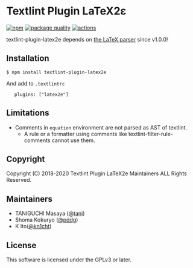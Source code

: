 # Textlint Plugin LaTeX2ε
[![npm](https://img.shields.io/npm/v/textlint-plugin-latex2e.svg)](https://www.npmjs.com/package/textlint-plugin-latex2e)
[![package quality](https://packagequality.com/shield/textlint-plugin-latex2e.svg)](https://packagequality.com/#?package=textlint-plugin-latex2e)
[![actions](https://github.com/textlint/textlint-plugin-latex2e/workflows/Node%20CI/badge.svg)](https://github.com/textlint/textlint-plugins-latex2e/actions)

textlint-plugin-latex2e depends on [the LaTeX parser](https://github.com/tamuratak/latex-utensils) since v1.0.0!

## Installation

```
$ npm install textlint-plugin-latex2e
```

And add to `.textlintrc`

```
   plugins: ["latex2e"]
```

## Limitations

- Comments in `equation` environment are not parsed as AST of textlint.
  - A rule or a formatter using comments like textlint-filter-rule-comments cannot use them.

## Copyright

Copyright (C) 2018-2020 Textlint Plugin LaTeX2e Maintainers ALL Rights Reserved.

## Maintainers

- TANIGUCHI Masaya ([@tani](https://github.com/tani))
- Shoma Kokuryo ([@pddg](https://github.com/pddg))
- K Ito([@kn1cht](https://github.com/kn1cht))

## License

This software is licensed under the GPLv3 or later.
